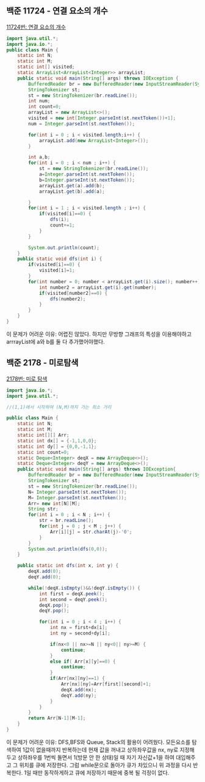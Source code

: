 ## 백준 11724 - 연결 요소의 개수

[11724번: 연결 요소의 개수](https://www.acmicpc.net/problem/11724)

```java
import java.util.*;
import java.io.*;
public class Main {
	static int N;
	static int M;
	static int[] visited;
	static ArrayList<ArrayList<Integer>> arrayList;
	public static void main(String[] args) throws IOException {
		BufferedReader br = new BufferedReader(new InputStreamReader(System.in));
		StringTokenizer st;
		st = new StringTokenizer(br.readLine());
		int num;
		int count=0;
		arrayList = new ArrayList<>();
		visited = new int[Integer.parseInt(st.nextToken())+1];
		num = Integer.parseInt(st.nextToken());

		for(int i = 0 ; i < visited.length;i++) {
			arrayList.add(new ArrayList<Integer>());
		}

		int a,b;
		for(int i = 0 ; i < num ; i++) {
			st = new StringTokenizer(br.readLine());
			a=Integer.parseInt(st.nextToken());
			b=Integer.parseInt(st.nextToken());
			arrayList.get(a).add(b);
			arrayList.get(b).add(a);

		}
		for(int i = 1 ; i < visited.length ; i++) {
			if(visited[i]==0) {
				dfs(i);
				count+=1;
			}
		}

		System.out.println(count);
	}
	public static void dfs(int i) {
		if(visited[i]==0) {
			visited[i]=1;
		}
		for(int number = 0; number < arrayList.get(i).size(); number++) {
			int number2 = arrayList.get(i).get(number);
			if(visited[number2]==0) {
				dfs(number2);
			}
		}
	}
}
```

이 문제가 어려운 이유: 어렵진 않았다. 하지만 무방향 그래프의 특성을 이용해야하고 arrrayList에 a와 b를 둘 다 추가했어야했다.

## 백준 2178 - 미로탐색

[2178번: 미로 탐색](https://www.acmicpc.net/problem/2178)

```java
import java.io.*;
import java.util.*;

//(1,1)에서 시작하여 (N,M)까지 가는 최소 거리

public class Main {
	static int N;
	static int M;
	static int[][] Arr;
	static int dx[] = {-1,1,0,0};
	static int dy[] = {0,0,-1,1};
	static int count=0;
	static Deque<Integer> deqX = new ArrayDeque<>();
	static Deque<Integer> deqY = new ArrayDeque<>();
	public static void main(String[] args) throws IOException{
		BufferedReader br = new BufferedReader(new InputStreamReader(System.in));
		StringTokenizer st;
		st = new StringTokenizer(br.readLine());
		N= Integer.parseInt(st.nextToken());
		M= Integer.parseInt(st.nextToken());
		Arr= new int[N][M];
		String str;
		for(int i = 0 ; i < N ; i++) {
			str = br.readLine();
			for(int j = 0 ; j < M ; j++) {
				Arr[i][j] = str.charAt(j)-'0';
			}
		}
		System.out.println(dfs(0,0));
	}

	public static int dfs(int x, int y) {
		deqX.add(0);
		deqY.add(0);

		while(!deqX.isEmpty()&&!deqY.isEmpty()) {
			int first = deqX.peek();
			int second = deqY.peek();
			deqX.pop();
			deqY.pop();

			for(int i = 0 ; i < 4 ; i++) {
				int nx = first+dx[i];
				int ny = second+dy[i];

				if(nx<0 || nx>=N || ny<0|| ny>=M) {
					continue;
				}
				else if( Arr[x][y]==0) {
					continue;
				}
				if(Arr[nx][ny]==1) {
					Arr[nx][ny]=Arr[first][second]+1;
					deqX.add(nx);
					deqY.add(ny);
				}
			}
		}
		return Arr[N-1][M-1];
	}
}
```

이 문제가 어려운 이유: DFS,BFS와 Queue, Stack의 활용이 어려웠다. 모든요소를 탐색하여 1값이 없을때까지 반복하는데 현재 값을 꺼내고 상하좌우값을 nx, ny로 지정해두고 상하좌우를 1번씩 돌면서 1(방문 안 한 상태)일 때 자기 자신값+1을 하여 대입해주고 그 위치를 큐에 저장한다. 그럼 while문으로 돌아가 큐가 차있으니 위 과정을 다시 반복한다. 1일 때만 동작하게하고 큐에 저장하기 때문에 중복 될 걱정이 없다.

